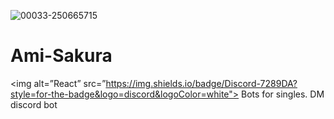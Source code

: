 ![00033-250665715](https://github.com/zedl3all/Ami-Sakura/assets/72595491/f1bc54b4-fdd0-4ac4-904a-9d67db02281c)

# Ami-Sakura
<img alt=”React” src=”https://img.shields.io/badge/Discord-7289DA?style=for-the-badge&logo=discord&logoColor=white">
Bots for singles.
DM discord bot
